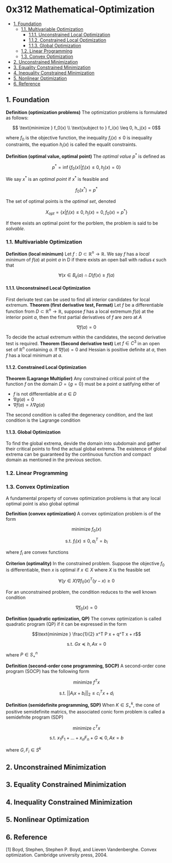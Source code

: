 # 0x312 Mathematical-Optimization

- [1. Foundation](#1-foundation)
    - [1.1. Multivariable Optimization](#11-multivariable-optimization)
        - [1.1.1. Unconstrained Local Optimization](#111-unconstrained-local-optimization)
        - [1.1.2. Constrained Local Optimization](#112-constrained-local-optimization)
        - [1.1.3. Global Optimization](#113-global-optimization)
    - [1.2. Linear Programming](#12-linear-programming)
    - [1.3. Convex Optimization](#13-convex-optimization)
- [2. Unconstrained Minimization](#2-unconstrained-minimization)
- [3. Equality Constrained Minimization](#3-equality-constrained-minimization)
- [4. Inequality Constrained Minimization](#4-inequality-constrained-minimization)
- [5. Nonlinear Optimization](#5-nonlinear-optimization)
- [6. Reference](#6-reference)

## 1. Foundation
**Definition (optimization problems)** The optimization problems is formulated as follows:

$$ \text{minimize } f_0(x) \\
\text{subject to } f_i(x) \leq 0, h_j(x) = 0$$

where $f_0$ is the objective function, the inequality $f_i(x) \leq 0$ is inequality constraints, the equation $h_i(x)$ is called the equalit constraints. 

**Definition (optimal value, optimal point)** The *optimal value* $p^*$ is defined as

$$p^* = \inf \{ f_0(x) | f_i(x) \leq 0, h_j(x) = 0 \}$$

We say $x^*$ is an *optimal point* if $x^*$ is feasible and

$$f_0(x^*) = p^*$$

The set of optimal points is the *optimal set*, denoted

$$X_{opt} = \{ x| f_i(x) \leq 0, h_j(x)=0, f_0(x) = p^* \}$$

If there exists an optimal point for the porblem, the problem is said to be *solvable*.

### 1.1. Multivariable Optimization
**Definition (local minimum)** Let $f: D \subset \mathbb{R}^n \to \mathbb{R}$. We say $f$ has a *local minimum* of $f(a)$ at point $a$ in D if there exists an open ball with radius $\epsilon$ such that

$$\forall(x \in B_{\epsilon}(a) \cap D)f(x) \geq f(a)$$

#### 1.1.1. Unconstrained Local Optimization
First derivate test can be used to find all interior candidates for local extremum.
**Theorem (first derivative test, Fermat)** Let $f$ be a differentiable function from $D \subset \mathbb{R}^n \to \mathbb{R}$, suppose $f$ has a local extremum $f(a)$ at the interior point $a$, then the first partial derivatives of $f$ are zero at $A$

$$\nabla f(a) = 0$$

To decide the actual extremum within the candidates, the second derivative test is required.
**Theorem (Second derivative test)** Let $f \in C^{3}$  in an open set of $\mathbb{R}^n$ containing $a$. If $\nabla f(a)=0$ and Hessian is positive definite at $a$, then $f$ has a local minimum at $a$.

#### 1.1.2. Constrained Local Optimization
**Theorem (Lagrange Multiplier)** Any constrained critical point of the function $f$ on the domain $D=\{ g = 0 \}$ must be a point $a$ satifying either of

- $f$ is not differentiable at $a \in D$
- $\nabla g(a) = 0$
- $\nabla f(a) = \lambda \nabla g(a)$

The second condition is called the degeneracy condition, and the last condition is the Lagrange condition

#### 1.1.3. Global Optimization
To find the global extrema, devide the domain into subdomain and gather their critical points to find the actual global extrema. The existence of global extrema can be guaranteed by the continuous function and compact domain as mentioned in the previous section.

### 1.2. Linear Programming

### 1.3. Convex Optimization
A fundamental property of convex optimization problems is that any local optimal point is also global optimal

**Definition (convex optimization)** A convex optimization problem is of the form

$$\text{minimize } f_0(x)$$

$$\text{s.t. } f_i(x) \leq 0, a_i ^T = b_i$$

where $f_i$ are convex functions

**Criterion (optimality)** In the constrained problem. Suppose the objective $f_0$ is differentiable, then $x$ is optimal if $x \in X$ where $X$ is the feasible set

$$\forall(y \in X) \nabla f_0(x)^T (y-x) \geq 0$$

For an unconstrained problem, the condition reduces to the well known condition

$$\nabla f_0(x) = 0$$

**Definition (quadratic optimization, QP)** The convex optimization is called quadratic program (QP) if it can be expressed in the form

$$\text{minimize } \frac{1}{2} x^T P x + q^T x + r$$

$$\text{s.t. } Gx \preceq h, Ax = 0$$

where $P \in S^n_{+}$

**Definition (second-order cone programming, SOCP)** A second-order cone program (SOCP) has the following form

$$\text{minimize } f^T x$$

$$\text{s.t. } || A_i x + b_i ||_{2} \leq c_i^T x + d_i $$

**Definition (semidefinite programming, SDP)** When $K \in S^k_{+}$, the cone of positive semidefinite matrics, the associated conic form problem is called a semidefnite program (SDP)

$$\text{minimize }c^T x$$

$$\text{s.t. } x_1 F_1 + ... + x_n F_n + G \preceq 0, Ax = b$$

where $G, F_i \in S^k$

## 2. Unconstrained Minimization

## 3. Equality Constrained Minimization

## 4. Inequality Constrained Minimization

## 5. Nonlinear Optimization

## 6. Reference

[1] Boyd, Stephen, Stephen P. Boyd, and Lieven Vandenberghe. Convex optimization. Cambridge university press, 2004.

